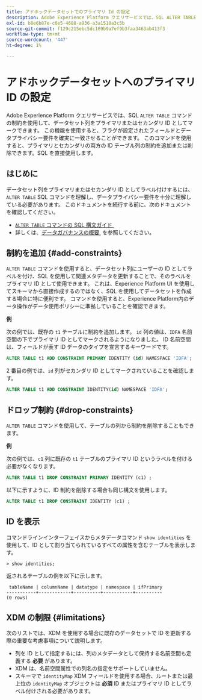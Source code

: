 ```yaml
---
title: アドホックデータセットでのプライマリ Id の設定
description: Adobe Experience Platform クエリサービスでは、SQL ALTER TABLE コマンドを使用して、アドホックスキーマデータセットフィールドの ID またはプライマリ ID を直接設定できます。 この文書では、ALTER TABLE コマンドを使用してプライマリ ID またはセカンダリ ID を設定する方法について説明します。
exl-id: b8e6b87e-c6e5-4688-a936-a3a1510a3c5b
source-git-commit: f129c215ebc5dc169b9a7ef9b3faa3463ab413f3
workflow-type: tm+mt
source-wordcount: '447'
ht-degree: 1%

---
```


# アドホックデータセットへのプライマリ ID の設定

Adobe Experience Platform クエリサービスでは、SQL `ALTER TABLE` コマンドの制約を使用して、データセット列をプライマリまたはセカンダリ ID としてマークできます。 この機能を使用すると、フラグが設定されたフィールドとデータプライバシー要件を確実に一致させることができます。 このコマンドを使用すると、プライマリとセカンダリの両方の ID テーブル列の制約を追加または削除できます。SQL を直接使用します。

## はじめに

データセット列をプライマリまたはセカンダリ ID としてラベル付けするには、`ALTER TABLE` SQL コマンドを理解し、データプライバシー要件を十分に理解している必要があります。 このドキュメントを続行する前に、次のドキュメントを確認してください。

* [`ALTER TABLE` コマンドの SQL 構文ガイド &#x200B;](../sql/syntax.md)
* 詳しくは、[&#x200B; データガバナンスの概要 &#x200B;](../../data-governance/home.md) を参照してください。

## 制約を追加 {#add-constraints}

`ALTER TABLE` コマンドを使用すると、データセット列にユーザーの ID としてラベルを付け、SQL を使用して関連メタデータを更新することで、そのラベルをプライマリ ID として使用できます。 これは、Experience Platform UI を使用してスキーマから直接作成するのではなく、SQL を使用してデータセットを作成する場合に特に便利です。 コマンドを使用すると、Experience Platform内のデータ操作がデータ使用ポリシーに準拠していることを確認できます。

**例**

次の例では、既存の `t1` テーブルに制約を追加します。 `id` 列の値は、`IDFA` 名前空間の下でプライマリ ID としてマークされるようになりました。 ID 名前空間は、フィールドが表す ID データのタイプを宣言するキーワードです。

```sql
ALTER TABLE t1 ADD CONSTRAINT PRIMARY IDENTITY (id) NAMESPACE 'IDFA';
```

2 番目の例では、`id` 列がセカンダリ ID としてマークされていることを確認します。

```sql
ALTER TABLE t1 ADD CONSTRAINT IDENTITY(id) NAMESPACE 'IDFA';
```

## ドロップ制約 {#drop-constraints}

`ALTER TABLE` コマンドを使用して、テーブルの列から制約を削除することもできます。

**例**

次の例では、`c1` 列に既存の `t1` テーブルのプライマリ ID というラベルを付ける必要がなくなります。

```sql
ALTER TABLE t1 DROP CONSTRAINT PRIMARY IDENTITY (c1) ;
```

以下に示すように、ID 制約を削除する場合も同じ構文を使用します。

```sql
ALTER TABLE t1 DROP CONSTRAINT IDENTITY (c1) ;
```

## ID を表示

コマンドラインインターフェイスからメタデータコマンド `show identities` を使用して、ID として割り当てられているすべての属性を含むテーブルを表示します。

```shell
> show identities;
```

返されるテーブルの例を以下に示します。

```console
 tableName | columnName | datatype | namespace | ifPrimary
-----------+------------+----------+-----------+----------
(0 rows)
```

## XDM の制限 {#limitations}

次のリストでは、XDM を使用する場合に既存のデータセットで ID を更新する際の重要な考慮事項について説明します。

* 列を ID として指定するには、列のメタデータとして保持する名前空間も定義する **必要** があります。
* XDM は、名前空間属性での列名の指定をサポートしていません。
* スキーマで `identityMap` XDM フィールドを使用する場合、ルートまたは最上位の `identityMap` オブジェクトは **必須** ID またはプライマリ ID としてラベル付けされる必要があります。
